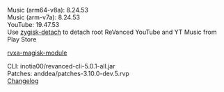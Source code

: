 Music (arm64-v8a): 8.24.53  
Music (arm-v7a): 8.24.53  
YouTube: 19.47.53  
Use [zygisk-detach](https://github.com/j-hc/zygisk-detach) to detach root ReVanced YouTube and YT Music from Play Store  

[rvxa-magisk-module](https://github.com/askthekaif/rvxa-magisk-module)
  
CLI: inotia00/revanced-cli-5.0.1-all.jar  
Patches: anddea/patches-3.10.0-dev.5.rvp  
[Changelog](https://github.com/anddea/revanced-patches/releases/tag/v3.10.0-dev.5)  
